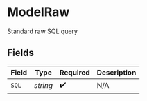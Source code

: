 # ModelRaw

Standard raw SQL query


## Fields

| Field              | Type               | Required           | Description        |
| ------------------ | ------------------ | ------------------ | ------------------ |
| `SQL`              | *string*           | :heavy_check_mark: | N/A                |